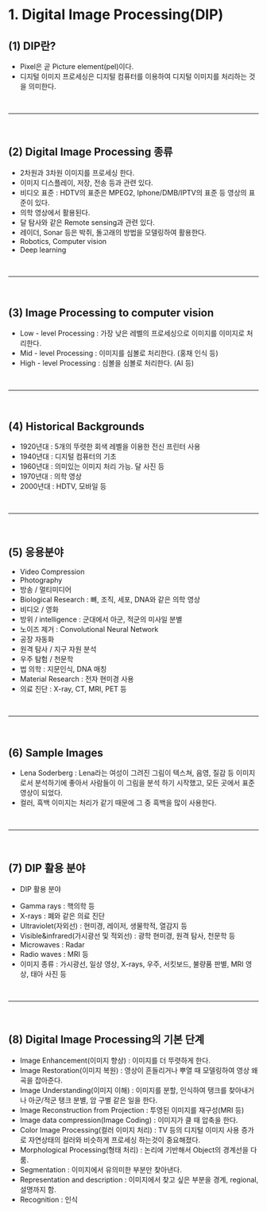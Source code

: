# 1. Digital Image Processing(DIP)
## (1) DIP란?
  - Pixel은 곧 Picture element(pel)이다.
  - 디지털 이미지 프로세싱은 디지털 컴퓨터를 이용하여 디지털 이미지를 처리하는 것을 의미한다.

<br>
<hr>
<br>

## (2) Digital Image Processing 종류
  - 2차원과 3차원 이미지를 프로세싱 한다.
  - 이미지 디스플레이, 저장, 전송 등과 관련 있다.
  - 비디오 표준 : HDTV의 표준은 MPEG2, Iphone/DMB/IPTV의 표준 등 영상의 표준이 있다.
  - 의학 영상에서 활용된다.
  - 달 탐사와 같은 Remote sensing과 관련 있다.
  - 레이더, Sonar 등은 박쥐, 돌고래의 방법을 모델링하여 활용한다.
  - Robotics, Computer vision
  - Deep learning

<br>
<hr>
<br>


## (3) Image Processing to computer vision
  - Low - level Processing : 가장 낮은 레벨의 프로세싱으로 이미지를 이미지로 처리한다.
  - Mid - level Processing : 이미지를 심볼로 처리한다. (홍채 인식 등)
  - High - level Processing : 심볼을 심볼로 처리한다. (AI 등)

<br>
<hr>
<br>


## (4) Historical Backgrounds
  - 1920년대 : 5개의 뚜렷한 회색 레벨을 이용한 전신 프린터 사용
  - 1940년대 : 디지털 컴퓨터의 기초
  - 1960년대 : 의미있는 이미지 처리 가능. 달 사진 등
  - 1970년대 : 의학 영상
  - 2000년대 : HDTV, 모바일 등

<br>
<hr>
<br>


## (5) 응용분야
  - Video Compression
  - Photography
  - 방송 / 멀티미디어
  - Biological Research : 뼈, 조직, 세포, DNA와 같은 의학 영상
  - 비디오 / 영화
  - 방위 / intelligence : 군대에서 아군, 적군의 미사일 분별
  - 노이즈 제거 : Convolutional Neural Network
  - 공장 자동화
  - 원격 탐사 / 지구 자원 분석
  - 우주 탐험 / 천문학
  - 법 의학 : 지문인식, DNA 매칭
  - Material Research : 전자 현미경 사용
  - 의료 진단 : X-ray, CT, MRI, PET 등

<br>
<hr>
<br>


## (6) Sample Images
  - Lena Soderberg : Lena라는 여성이 그려진 그림이 텍스쳐, 음영, 질감 등 이미지로서 분석하기에 좋아서 사람들이 이 그림을 분석
하기 시작했고, 모든 곳에서 표준 영상이 되었다.
  - 컬러, 흑백 이미지는 처리가 같기 때문에 그 중 흑백을 많이 사용한다.

<br>
<hr>
<br>


## (7) DIP 활용 분야
  * DIP 활용 분야
  - Gamma rays : 핵의학 등
  - X-rays : 폐와 같은 의료 진단
  - Ultraviolet(자외선) : 현미경, 레이저, 생물학적, 열감지 등
  - Visible&infrared(가시광선 및 적외선) : 광학 현미경, 원격 탐사, 천문학 등
  - Microwaves : Radar
  - Radio waves : MRI 등
  - 이미지 종류 : 가시광선, 일상 영상, X-rays, 우주, 서킷보드, 불량품 판별, MRI 영상, 태아 사진 등

<br>
<hr>
<br>


## (8) Digital Image Processing의 기본 단계
  - Image Enhancement(이미지 향상) : 이미지를 더 뚜렷하게 한다.
  - Image Restoration(이미지 복원) : 영상이 흔들리거나 뿌열 때 모델링하여 영상 왜곡을 잡아준다.
  - Image Understanding(이미지 이해) : 이미지를 분할, 인식하여 탱크를 찾아내거나 아군/적군 탱크 분별, 암 구별 같은 일을 한다.
  - Image Reconstruction from Projection : 투영된 이미지를 재구성(MRI 등)
  - Image data compression(Image Coding) : 이미지가 클 때 압축을 한다.
  - Color Image Processing(컬러 이미지 처리) : TV 등의 디지털 이미지 사용 증가로 자연상태의 컬러와 비슷하게 프로세싱 하는것이 
중요해졌다.
  - Morphological Processing(형태 처리) : 논리에 기반해서 Object의 경계선을 다룸.
  - Segmentation : 이미지에서 유의미한 부분만 찾아낸다.
  - Representation and description : 이미지에서 찾고 싶은 부분을 경계, regional, 설명까지 함.
  - Recognition : 인식
